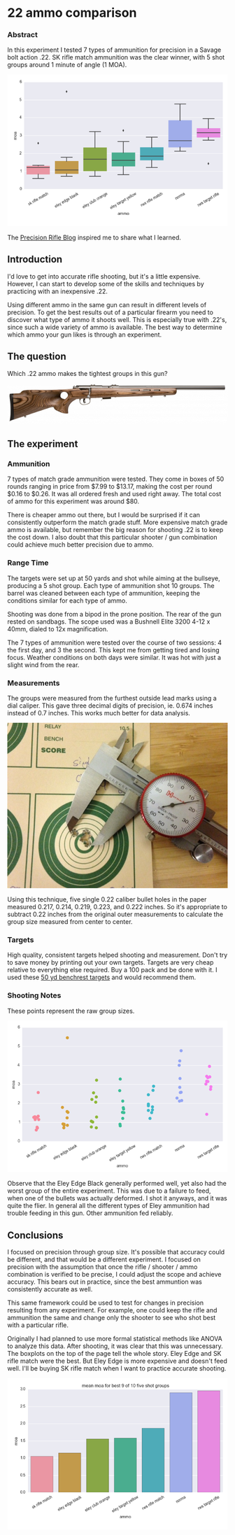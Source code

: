 
# 22 ammo comparison

### Abstract

In this experiment I tested 7 types of ammunition for precision in a
Savage bolt action .22.
SK rifle match ammunition was the clear winner, with
5 shot groups around 1 minute of angle (1 MOA).

![alt text](boxplot.png)

The [Precision Rifle Blog](http://precisionrifleblog.com/) inspired me to
share what I learned.

## Introduction

I'd love to get into accurate rifle shooting, but it's a little expensive.
However, I can start to develop some of the skills
and techniques by practicing with an inexpensive .22. 

Using different ammo in the same gun 
can result in different levels of precision.
To get the best results out of a particular firearm you need to discover
what type of ammo it shoots well. This is especially true with .22's, since
such a wide variety of ammo is available.
The best way to determine which ammo your gun likes is through an
experiment.

## The question

Which .22 ammo makes the tightest groups in this gun?

![alt text](savage_mark2.png)

## The experiment

### Ammunition

7 types of match grade ammunition were tested.
They come in boxes of 50 rounds ranging in
price from $7.99 to $13.17, making the cost per round $0.16 to $0.26.
It was all ordered fresh and used right away.
The total cost of ammo for this experiment was around $80.

There is cheaper ammo out there, but I would be surprised if it
can consistently outperform the match grade stuff.
More expensive match grade ammo is available,
but remember the big reason for shooting .22 is to keep the cost down.
I also doubt that
this particular shooter / gun combination could achieve much better
precision due to ammo. 

### Range Time

The targets were set up at 50 yards and shot while aiming at the 
bullseye, producing a 5 shot group.
Each type of ammunition shot 10 groups.
The barrel was cleaned between each type of ammunition, keeping the
conditions similar for each type of ammo.

Shooting was done from a bipod in the prone position. The rear of the gun
rested on sandbags. The scope used was a Bushnell Elite 3200 4-12 x 40mm,
dialed to 12x magnification.

The 7 types of ammunition were tested over the course of two sessions: 4
the first day, and 3 the second. This kept me from getting tired and losing
focus. Weather conditions on both days were similar. 
It was hot with just a slight wind from the rear.

### Measurements

The groups were measured from the furthest outside lead
marks using a dial caliper. This gave three decimal digits of precision,
ie. 0.674 inches instead of 0.7 inches. This works much better for data
analysis.

![alt text](caliper.jpg)

Using this technique, five single 0.22 caliber bullet holes in the paper 
measured 
0.217, 0.214, 0.219, 0.223, and 0.222 inches.
So it's appropriate to subtract 0.22 inches from the original outer 
measurements to calculate the group size measured from center to center.

### Targets

High quality, consistent targets helped shooting and measurement.
Don't try to save money by printing out your own targets. Targets are
very cheap relative to everything else required. Buy a 100 pack and be done
with it. I used these [50 yd benchrest
targets](http://www.midwayusa.com/product/941874/national-target-international-bench-rest-shooters-target-ibs-50-yd-rimfire-paper-package-of-100?cm_vc=ProductFinding)
and would recommend them.

### Shooting Notes

These points represent the raw group sizes. 

![alt text](points.png)

Observe that the Eley Edge Black generally performed well, yet also had the worst
group of the entire experiment. This was due to a failure to feed, when one
of the bullets was actually deformed. I shot it anyways, and it was quite
the flier.
In general all the different types of Eley ammunition had trouble feeding
in this gun. Other ammunition fed reliably.

## Conclusions

I focused on precision through group size. It's possible
that accuracy could be different, and that would be a different experiment.
I focused on precision with the assumption that once the rifle / shooter /
ammo combination is verified to be precise, I could adjust the scope and
achieve accuracy. This bears out in practice, since the best ammuntion was
consistently accurate as well.

This same framework could be used to test for changes in precision resulting
from any experiment. For example, one could keep the rifle and ammunition
the same and change only the shooter to see who shot best with a
particular rifle.

Originally I had planned to use more formal statistical methods like ANOVA
to analyze this data. After shooting, it was clear that this was
unnecessary. The boxplots on the top of the page tell the whole story. Eley
Edge and SK rifle match were the best. But Eley Edge is more expensive
and doesn't feed well. I'll be buying SK rifle match when I want to practice
accurate shooting.

![alt text](avg_moa.png)
